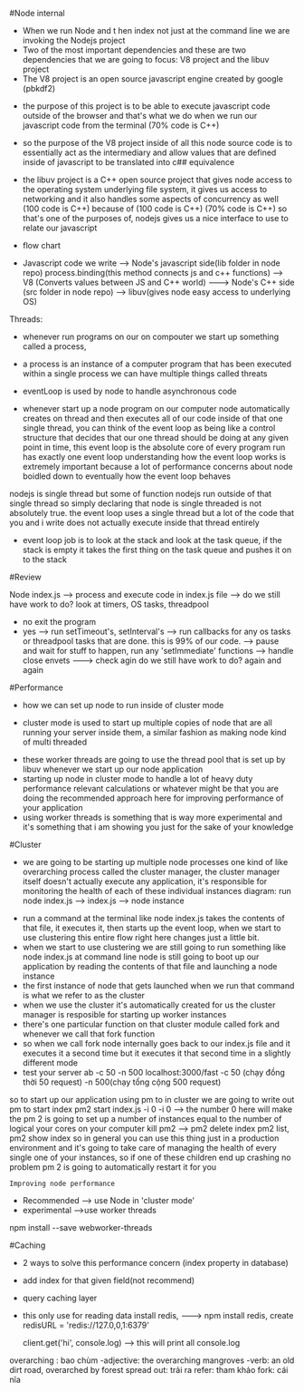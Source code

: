 #Node internal

- When we run Node and t hen index not just at the command line we are invoking the Nodejs project
- Two of the most important dependencies and these are two dependencies that we are going to focus: V8 project and the libuv project
- The V8 project is an open source javascript engine created by google (pbkdf2)

* the purpose of this project is to be able to execute javascript code outside of the browser and that's what we do when we run our javascript code from the terminal (70% code is C++)

- so the purpose of the V8 project inside of all this node source code is to essentially act as the intermediary and allow values that are defined inside of javascript to be translated into c## equivalence

* the libuv project is a C++ open source project that gives node access to the operating system underlying file system, it gives us access to networking and it also handles some aspects of concurrency as well (100 code is C++)
  because of (100 code is C++) (70% code is C++) so that's one of the purposes of, nodejs gives us a nice interface to use to relate our javascript

- flow chart

* Javascript code we write --> Node's javascript side(lib folder in node repo) process.binding(this method connects js and c++ functions) --> V8 (Converts values between JS and C++ world) ---> Node's C++ side (src folder in node repo) --> libuv(gives node easy access to underlying OS)

Threads:

- whenever run programs on our on compouter we start up something called a process,

* a process is an instance of a computer program that has been executed within a single process we can have multiple things called threats

- eventLoop is used by node to handle asynchronous code

* whenever start up a node program on our computer node automatically creates on thread and then executes all of our code inside of that one single thread, you can think of the event loop as being like a control structure that decides that our one thread should be doing at any given point in time, this event loop is the absolute core of every program run has exactly one event loop understanding how the event loop works is extremely important because a lot of performance concerns about node boidled down to eventually how the event loop behaves

nodejs is single thread but some of function nodejs run outside of that single thread so simply declaring that node is single threaded is not absolutely true. the event loop uses a single thread but a lot of the code that you and i write does not actually execute inside that thread entirely

- event loop job is to look at the stack and look at the task queue, if the stack is empty it takes the first thing on the task queue and pushes it on to the stack

#Review

Node index.js --> process and execute code in index.js file --> do we still have work to do? look at timers, OS tasks, threadpool

- no exit the program
- yes --> run setTimeout's, setInterval's --> run callbacks for any os tasks or threadpool tasks that are done. this is 99% of our code. --> pause and wait for stuff to happen, run any 'setImmediate' functions --> handle close envets ---> check agin do we still have work to do? again and again

#Performance

- how we can set up node to run inside of cluster mode

* cluster mode is used to start up multiple copies of node that are all running your server inside them, a similar fashion as making node kind of multi threaded

- these worker threads are going to use the thread pool that is set up by libuv whenever we start up our node application
- starting up node in cluster mode to handle a lot of heavy duty performance relevant calculations or whatever might be that you are doing the recommended approach here for improving performance of your application
- using worker threads is something that is way more experimental and it's something that i am showing you just for the sake of your knowledge

#Cluster

- we are going to be starting up multiple node processes
  one kind of like overarching process called the cluster manager, the cluster manager itself doesn't actually execute any application, it's responsible for monitoring the health of each of these individual instances
  diagram: run node index.js --> index.js --> node instance

* run a command at the terminal like node index.js takes the contents of that file, it executes it, then starts up the event loop, when we start to use clustering this entire flow right here changes just a little bit.
* when we start to use clustering we are still going to run something like node index.js at command line node is still going to boot up our application by reading the contents of that file and launching a node instance
* the first instance of node that gets launched when we run that command is what we refer to as the cluster
* when we use the cluster it's automatically created for us the cluster manager is resposible for starting up worker instances
* there's one particular function on that cluster module called fork and whenever we call that fork function
* so when we call fork node internally goes back to our index.js file and it executes it a second time but it executes it that second time in a slightly different mode
* test your server ab -c 50 -n 500 localhost:3000/fast -c 50 (chạy đồng thời 50 request)
  -n 500(chạy tổng cộng 500 request)

so to start up our application using pm to in cluster we are going to write out pm to start index
pm2 start index.js -i 0
-i 0 --> the number 0 here will make the pm 2 is going to set up a number of instances equal to the number of logical your cores on your computer
kill pm2 --> pm2 delete index
pm2 list, pm2 show index
so in general you can use this thing just in a production environment and it's going to take care of managing the health of every single one of your instances, so if one of these children end up crashing no problem pm 2 is going to automatically restart it for you

`Improving node performance`

- Recommended --> use Node in 'cluster mode'
- experimental -->use worker threads

npm install --save webworker-threads

#Caching

- 2 ways to solve this performance concern (index property in database)

* add index for that given field(not recommend)

* query caching layer

- this only use for reading data
  install redis, ---> npm install redis, create redisURL = 'redis://127.0,0,1:6379'

  client.get('hi', console.log) --> this will print all console.log

overarching : bao chùm
-adjective: the overarching mangroves
-verb: an old dirt road, overarched by forest
spread out: trải ra
refer: tham khảo
fork: cái nĩa
